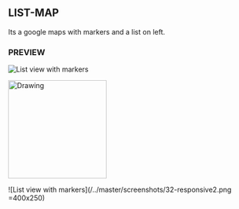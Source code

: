 ## LIST-MAP

Its a google maps with markers and a list on left.

### PREVIEW

![List view with markers](/../master/screenshots/30-disable%20clusters.png?raw=true "List view with markers")

<img src="/../master/screenshots/31-responsive.png" alt="Drawing" style="width: 200px;"/>


![List view with markers](/../master/screenshots/32-responsive2.png =400x250)
